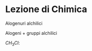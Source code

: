 # Lezione di Chimica

Alogenuri alchilici 

Alogeni + gruppi alchilici

$CH_3Cl$: 
<!--stackedit_data:
eyJoaXN0b3J5IjpbLTE0Mjg0ODI0MjldfQ==
-->